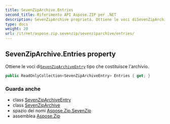 ```yaml
---
title: SevenZipArchive.Entries
second_title: Riferimento API Aspose.ZIP per .NET
description: SevenZipArchive proprietà. Ottiene le voci diSevenZipArchiveEntry tipo che costituisce larchivio.
type: docs
weight: 20
url: /it/net/aspose.zip.sevenzip/sevenziparchive/entries/
---
```

## SevenZipArchive.Entries property

Ottiene le voci di[`SevenZipArchiveEntry`](../../sevenziparchiveentry/) tipo che costituisce l'archivio.

```csharp
public ReadOnlyCollection<SevenZipArchiveEntry> Entries { get; }
```

### Guarda anche

* class [SevenZipArchiveEntry](../../sevenziparchiveentry/)
* class [SevenZipArchive](../)
* spazio dei nomi [Aspose.Zip.SevenZip](../../sevenziparchive/)
* assemblea [Aspose.Zip](../../../)


